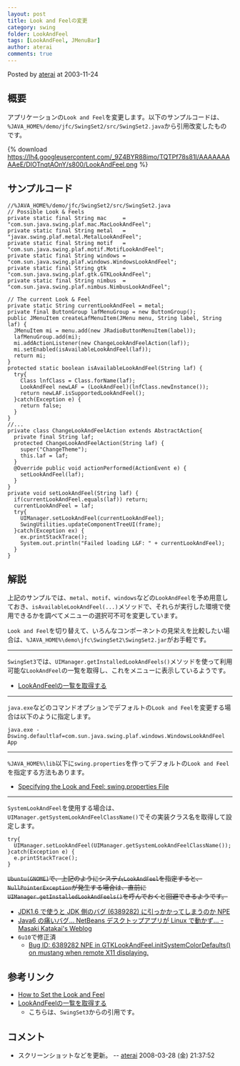 ```yaml
---
layout: post
title: Look and Feelの変更
category: swing
folder: LookAndFeel
tags: [LookAndFeel, JMenuBar]
author: aterai
comments: true
---
```


Posted by [aterai](http://terai.xrea.jp/aterai.html) at 2003-11-24

## 概要
アプリケーションの`Look and Feel`を変更します。以下のサンプルコードは、`%JAVA_HOME%/demo/jfc/SwingSet2/src/SwingSet2.java`から引用改変したものです。

{% download https://lh4.googleusercontent.com/_9Z4BYR88imo/TQTPf78s81I/AAAAAAAAAeE/DIOTnqtAOnY/s800/LookAndFeel.png %}

## サンプルコード
<pre class="prettyprint"><code>//%JAVA_HOME%/demo/jfc/SwingSet2/src/SwingSet2.java
// Possible Look &amp; Feels
private static final String mac     = "com.sun.java.swing.plaf.mac.MacLookAndFeel";
private static final String metal   = "javax.swing.plaf.metal.MetalLookAndFeel";
private static final String motif   = "com.sun.java.swing.plaf.motif.MotifLookAndFeel";
private static final String windows = "com.sun.java.swing.plaf.windows.WindowsLookAndFeel";
private static final String gtk     = "com.sun.java.swing.plaf.gtk.GTKLookAndFeel";
private static final String nimbus  = "com.sun.java.swing.plaf.nimbus.NimbusLookAndFeel";

// The current Look &amp; Feel
private static String currentLookAndFeel = metal;
private final ButtonGroup lafMenuGroup = new ButtonGroup();
public JMenuItem createLafMenuItem(JMenu menu, String label, String laf) {
  JMenuItem mi = menu.add(new JRadioButtonMenuItem(label));
  lafMenuGroup.add(mi);
  mi.addActionListener(new ChangeLookAndFeelAction(laf));
  mi.setEnabled(isAvailableLookAndFeel(laf));
  return mi;
}
protected static boolean isAvailableLookAndFeel(String laf) {
  try{
    Class lnfClass = Class.forName(laf);
    LookAndFeel newLAF = (LookAndFeel)(lnfClass.newInstance());
    return newLAF.isSupportedLookAndFeel();
  }catch(Exception e) {
    return false;
  }
}
//...
private class ChangeLookAndFeelAction extends AbstractAction{
  private final String laf;
  protected ChangeLookAndFeelAction(String laf) {
    super("ChangeTheme");
    this.laf = laf;
  }
  @Override public void actionPerformed(ActionEvent e) {
    setLookAndFeel(laf);
  }
}
private void setLookAndFeel(String laf) {
  if(currentLookAndFeel.equals(laf)) return;
  currentLookAndFeel = laf;
  try{
    UIManager.setLookAndFeel(currentLookAndFeel);
    SwingUtilities.updateComponentTreeUI(frame);
  }catch(Exception ex) {
    ex.printStackTrace();
    System.out.println("Failed loading L&amp;F: " + currentLookAndFeel);
  }
}
</code></pre>

## 解説
上記のサンプルでは、`metal`、`motif`、`windows`などの`LookAndFeel`を予め用意しておき、`isAvailableLookAndFeel(...)`メソッドで、それらが実行した環境で使用できるかを調べてメニューの選択可不可を変更しています。

`Look and Feel`を切り替えて、いろんなコンポーネントの見栄えを比較したい場合は、`%JAVA_HOME%\demo\jfc\SwingSet2\SwingSet2.jar`がお手軽です。

- - - -
`SwingSet3`では、`UIManager.getInstalledLookAndFeels()`メソッドを使って利用可能な`LookAndFeel`の一覧を取得し、これをメニューに表示しているようです。

- [LookAndFeelの一覧を取得する](http://terai.xrea.jp/Swing/InstalledLookAndFeels.html)

<!-- dummy comment line for breaking list -->

- - - -
`java.exe`などのコマンドオプションでデフォルトの`Look and Feel`を変更する場合は以下のように指定します。

	java.exe -Dswing.defaultlaf=com.sun.java.swing.plaf.windows.WindowsLookAndFeel App

- - - -
`%JAVA_HOME%\lib`以下に`swing.properties`を作ってデフォルトの`Look and Feel`を指定する方法もあります。

- [Specifying the Look and Feel: swing.properties File](http://docs.oracle.com/javase/tutorial/uiswing/lookandfeel/plaf.html#properties)

<!-- dummy comment line for breaking list -->

- - - -
`SystemLookAndFeel`を使用する場合は、`UIManager.getSystemLookAndFeelClassName()`でその実装クラス名を取得して設定します。

<pre class="prettyprint"><code>try{
  UIManager.setLookAndFeel(UIManager.getSystemLookAndFeelClassName());
}catch(Exception e) {
  e.printStackTrace();
}
</code></pre>

~~`Ubuntu(GNOME)`で、上記のようにシステム`LookAndFeel`を指定すると、`NullPointerException`が発生する場合は、直前に`UIManager.getInstalledLookAndFeels()`を呼んでおくと回避できるようです。~~

- [JDK1.6 で使うと JDK 側のバグ (6389282) に引っかかってしまうのか NPE](http://blogs.sun.com/katakai/entry/omegat_in_mdi_mode)
- [Java6 の痛いバグ… NetBeans デスクトップアプリが Linux で動かず… - Masaki Katakai's Weblog](http://blogs.sun.com/katakai/entry/bad_issue_for_swing_gtk)
- `6u10`で修正済
    - [Bug ID: 6389282 NPE in GTKLookAndFeel.initSystemColorDefaults() on mustang when remote X11 displaying.](http://bugs.sun.com/bugdatabase/view_bug.do?bug_id=6389282)

<!-- dummy comment line for breaking list -->

## 参考リンク
- [How to Set the Look and Feel](http://docs.oracle.com/javase/tutorial/uiswing/lookandfeel/plaf.html)
- [LookAndFeelの一覧を取得する](http://terai.xrea.jp/Swing/InstalledLookAndFeels.html)
    - こちらは、`SwingSet3`からの引用です。

<!-- dummy comment line for breaking list -->

## コメント
- スクリーンショットなどを更新。 -- [aterai](http://terai.xrea.jp/aterai.html) 2008-03-28 (金) 21:37:52

<!-- dummy comment line for breaking list -->

